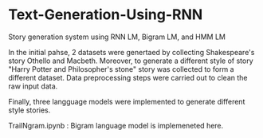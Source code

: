 # Text-Generation-Using-RNN
Story generation system using RNN LM, Bigram LM, and HMM LM

In the initial pahse, 2 datasets were genertaed by collecting Shakespeare's story Othello and Macbeth.
Moreover, to generate a different style of story "Harry Potter and Philosopher's stone" story was collected to form a different dataset.
Data preprocessing steps were carried out to clean the raw input data.

Finally, three langguage models were implemented to generate different style stories.

TrailNgram.ipynb : Bigram language model is implemeneted here.
